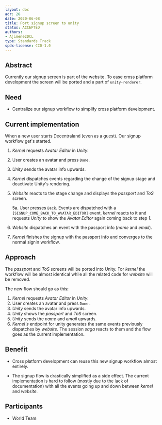 ```yaml
---
layout: doc
adr: 26
date: 2020-06-08
title: Port signup screen to unity
status: ACCEPTED
authors:
- AjimenezDCL
type: Standards Track
spdx-license: CC0-1.0
---
```


## Abstract

Currently our signup screen is part of the website. To ease cross platform development the screen will be ported and a
part of `unity-renderer`.

## Need

* Centralize our signup workflow to simplify cross platform development.

## Current implementation

When a new user starts Decentraland (even as a guest). Our signup workflow get's started.

1) _Kernel_ requests _Avatar Editor_ in _Unity_.
2) User creates an avatar and press `Done`.
3) _Unity_ sends the avatar info upwards.
4) _Kernel_ dispatches events regarding the change of the signup stage and deactivate Unity's rendering.
5) _Website_ reacts to the stage change and displays the _passport_ and _ToS_ screen.

   5a. User presses `Back`. Events are dispatched with a `[SIGNUP_COME_BACK_TO_AVATAR_EDITOR]` event, _kernel_ reacts to it and requests _Unity_ to show the _Avatar Editor_ again coming back to step _1_.
6) _Website_ dispatches an event with the passport info (_name_ and _email_).
7) _Kernel_ finishes the signup with the passport info and converges to the normal signin workflow.

## Approach

The _passport_ and _ToS_ screens will be ported into Unity. For _kernel_ the workflow will be almost identical while all the related code for _website_ will be removed.

The new flow should go as this:

1) _Kernel_ requests _Avatar Editor_ in _Unity_.
2) User creates an avatar and press `Done`.
3) _Unity_ sends the avatar info upwards.
4) _Unity_ shows the _passport_ and _ToS_ screen.
5) _Unity_ sends the _name_ and _email_ upwards.
6) _Kernel's_ endpoint for unity generates the same events previously dispatches by _website_. The session _saga_ reacts to them and the flow goes as the current implementation.

## Benefit

- Cross platform development can reuse this new signup workflow almost entirely.

- The signup flow is drastically simplified as a side effect. The current implementation is hard to follow (mostly due to the lack of documentation) with all the events going up and down between _kernel_ and _website_.

## Participants

- World Team
